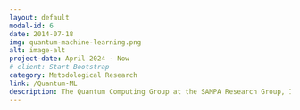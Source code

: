 ```yaml
---
layout: default
modal-id: 6
date: 2014-07-18
img: quantum-machine-learning.png
alt: image-alt
project-date: April 2024 - Now
# client: Start Bootstrap
category: Metodological Research
link: /Quantum-ML
description: The Quantum Computing Group at the SAMPA Research Group, Institute of Physics – University of São Paulo (USP) focuses on the development and application of computational methods to study quantum systems and materials. Our research explores quantum simulation techniques aimed at understanding the ground-state properties of matter, catalytic processes, and the electronic structure of complex systems. We combine quantum computing algorithms with numerical approaches such as Monte Carlo methods, variational techniques, and many-body approximations to model realistic materials with high accuracy and scalability. By bridging quantum information science and computational physics, our goal is to build new paradigms for simulating matter and advancing the predictive power of quantum technologies in materials science and chemistry.
---
```

